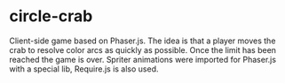 # circle-crab
Client-side game based on Phaser.js.
The idea is that a player moves the crab to resolve color arcs as quickly as possible. Once the limit has been reached the game is over.
Spriter animations were imported for Phaser.js with a special lib, Require.js is also used.
